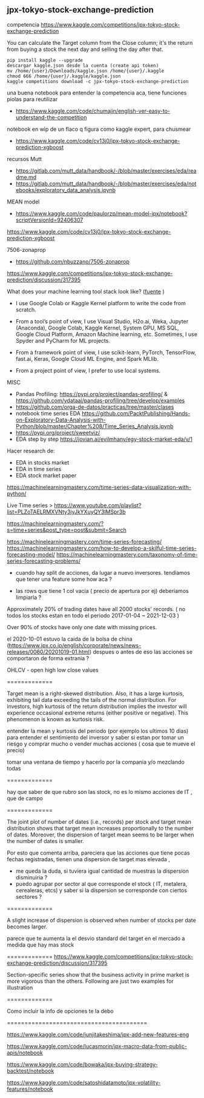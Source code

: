 ## jpx-tokyo-stock-exchange-prediction

competencia https://www.kaggle.com/competitions/jpx-tokyo-stock-exchange-prediction

You can calculate the Target column from the Close column; it's the return from buying a stock the next day and selling the day after that.

```
pip install kaggle --upgrade
descargar kaggle.json desde la cuenta (create api token)
mv /home/{user}/Downloads/kaggle.json /home/{user}/.kaggle
chmod 666 /home/{user}/.kaggle/kaggle.json 
kaggle competitions download -c jpx-tokyo-stock-exchange-prediction
```

una buena notebook para entender la competencia aca, tiene funciones piolas para reutilizar
  - https://www.kaggle.com/code/chumajin/english-ver-easy-to-understand-the-competition

notebook en wip de un flaco q figura como kaggle expert, para chusmear
  - https://www.kaggle.com/code/cv13j0/jpx-tokyo-stock-exchange-prediction-xgboost

recursos Mutt
  - https://gitlab.com/mutt_data/handbook/-/blob/master/exercises/eda/readme.md
  - https://gitlab.com/mutt_data/handbook/-/blob/master/exercises/eda/notebooks/exploratory_data_analysis.ipynb

MEAN model 
  - https://www.kaggle.com/code/paulorzp/mean-model-jpx/notebook?scriptVersionId=92406307

https://www.kaggle.com/code/cv13j0/jpx-tokyo-stock-exchange-prediction-xgboost

7506-zonaprop
  - https://github.com/nbuzzano/7506-zonaprop

https://www.kaggle.com/competitions/jpx-tokyo-stock-exchange-prediction/discussion/317395

What does your machine learning tool stack look like? ([fuente](https://analyticsindiamag.com/how-i-became-an-ml-hackathon-grandmaster/?utm_source=onesignal&utm_medium=push&utm_campaign=2022-04-21-How-I-became-an)
)

  - I use Google Colab or Kaggle Kernel platform to write the code from scratch. 

  - From a tool’s point of view, I use Visual Studio, H2o.ai, Weka, Jupyter (Anaconda), Google Colab, Kaggle Kernel, System GPU, MS SQL, Google Cloud Platform, Amazon Machine learning, etc. Sometimes, I use Spyder and PyCharm for ML projects. 

  - From a framework point of view, I use scikit-learn, PyTorch, TensorFlow, fast.ai, Keras, Google Cloud ML Engine, and Spark MLlib. 

  - From a project point of view, I prefer to use local systems.


MISC
  - Pandas Profiling: https://pypi.org/project/pandas-profiling/ & https://github.com/ydataai/pandas-profiling/tree/develop/examples
  - https://github.com/orga-de-datos/practicas/tree/master/clases
  - notebook time series EDA https://github.com/PacktPublishing/Hands-on-Exploratory-Data-Analysis-with-Python/blob/master/Chapter%208/Time_Series_Analysis.ipynb
  - https://pypi.org/project/sweetviz/
  - EDA step by step https://jovian.ai/evilmhany/egy-stock-market-eda/v/1

Hacer research de: 
- EDA in stocks market
- EDA in time series
- EDA stock market paper

https://machinelearningmastery.com/time-series-data-visualization-with-python/

Live Time series > https://www.youtube.com/playlist?list=PLZoTAELRMXVNty3jyJkYXuyQY3lMSpr3b

https://machinelearningmastery.com/?s=time+series&post_type=post&submit=Search

https://machinelearningmastery.com/time-series-forecasting/
https://machinelearningmastery.com/how-to-develop-a-skilful-time-series-forecasting-model/
https://machinelearningmastery.com/taxonomy-of-time-series-forecasting-problems/

- cuando hay split de acciones, da lugar a nuevo inversores. tendiamos que tener una feature some how aca ?

- las rows que tiene 1 col vacia ( precio de apertura por ej) deberiamos limpiarla ? 

Approximately 20% of trading dates have all 2000 stocks' records. ( no todos los stocks estan en todo el periodo 2017-01-04 ~ 2021-12-03 )

Over 90% of stocks have only one date with missing prices.

el 2020-10-01 estuvo la caida de la bolsa de china (https://www.jpx.co.jp/english/corporate/news/news-releases/0060/20201019-01.html) despues o antes de eso las acciones se comportaron de forma extrania ?

OHLCV - open high low close values

=============

Target mean is a right-skewed distribution. Also, it has a large kurtosis, exhibiting tail data exceeding the tails of the normal distribution. For investors, high kurtosis of the return distribution implies the investor will experience occasional extreme returns (either positive or negative). This phenomenon is known as kurtosis risk.

entender la mean y kurtosis del periodo (por ejemplo los ultimos 10 dias) para entender el sentimiento del inversor y saber si estan por tomar un riesgo y comprar mucho o vender muchas acciones ( cosa que te mueve el precio)

tomar una ventana de tiempo y hacerlo por la compania y/o mezclando todas

=============

hay que saber de que rubro son las stock, no es lo mismo acciones de IT , que de campo 

=============

The joint plot of number of dates (i.e., records) per stock and target mean distribution shows that target mean increases proportionally to the number of dates. Moreover, the dispersion of target mean seems to be larger when the number of dates is smaller.

Por esto que comenta arriba, pareciera que las acciones que tiene pocas fechas registradas, tienen una dispersion de target mas elevada , 
- me queda la duda, si tuviera igual cantidad de muestras la dispersion disminuiria ?
- puedo agrupar por sector al que corresponde el stock ( IT, metalera, cerealeras, etcs) y saber si la dispersion se corresponde con ciertos sectores ?

=============

A slight increase of dispersion is observed when number of stocks per date becomes larger.

parece que te aumenta la el desvio standard del target en el mercado a medida que hay mas stock

=============
https://www.kaggle.com/competitions/jpx-tokyo-stock-exchange-prediction/discussion/317395

Section-specific series show that the business activity in prime market is more vigorous than the others. Following are just two examples for illustration

=============

Como incluir la info de opciones te la debo

========================================

https://www.kaggle.com/code/junjitakeshima/jpx-add-new-features-eng

https://www.kaggle.com/code/lucasmorin/jpx-macro-data-from-public-apis/notebook

https://www.kaggle.com/code/bowaka/jpx-buying-strategy-backtest/notebook

https://www.kaggle.com/code/satoshidatamoto/jpx-volatility-features/notebook